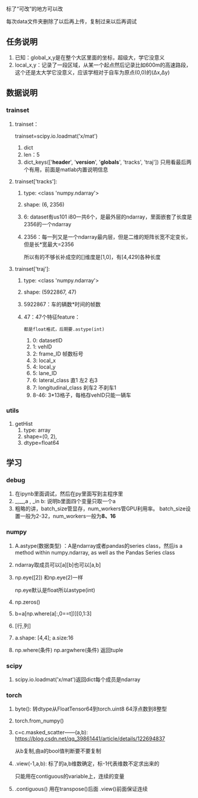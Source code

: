 标了“可改”的地方可以改

每次data文件夹删除了以后再上传，复制过来以后再调试

## 任务说明

1. 已知：global_x,y是在整个大区里面的坐标，超级大，学它没意义
2. local_x,y：记录了一段区域，从某一个起点然后记录比如600m的高速路段，这个还是太大学它没意义，应该学相对于自车为原点(0,0)的(Δx,Δy)

## 数据说明

### trainset

1. trainset：

   trainset=scipy.io.loadmat('x/mat')

   1. dict
   2. len：5
   3. dict_keys(['__header__', '__version__', '__globals__', 'tracks', 'traj']) 只用看最后两个有用，前面是matlab内置说明信息
2. trainset['tracks']:

   1. type: <class 'numpy.ndarray'>
   2. shape:  (6, 2356)
   3. 6: dataset有us101 i80一共6个，是最外层的ndarray，里面嵌套了长度是2356的一个ndarray
   4. 2356：每一列又是一个ndarray最内层，但是二维的矩阵长宽不定变长，但是长*宽最大=2356

      所以有的不够长补成空的[]维度是[1,0]，有[4,429]各种长度
3. trainset['traj']:

   1. type: <class 'numpy.ndarray'>
   2. shape:  (5922867, 47)
   3. 5922867：车的辆数*时间的帧数
   4. 47：47个特征feature：

          都是float格式，后期要.astype(int)

      1. 0: datasetID
      2. 1: vehID
      3. 2: frame_ID 帧数标号
      4. 3: local_x
      5. 4: local_y
      6. 5: lane_ID
      7. 6: lateral_class 直1 左2 右3
      8. 7: longitudinal_class 刹车2 不刹车1
      9. 8-46: 3*13格子，每格存vehID只能一辆车

### utils

1. getHist
   1. type: array
   2. shape=(0, 2),
   3. dtype=float64

## 学习

### debug

1. 在ipynb里面调试，然后在py里面写到主程序里
2. _,__,a , _in b: 说明b里面四个变量只取一个a
3. 粗略的讲，batch_size管显存，num_workers管GPU利用率。 batch_size设置一般为2-32，num_workers一般为**8、16**

### numpy

1. A.astype(数据类型) ：A是ndarray或者pandas的series class，然后is a method within numpy.ndarray, as well as the Pandas Series class
2. ndarray取成员可以[a][b]也可以[a,b]
3. np.eye([2]) 和np.eye(2)一样

   np.eye默认是float所以astype(int)
4. np.zeros()
5. b=a[np.where(a[:,0==t])][0,1:3]
6. [行,列]
7. a.shape: [4,4]; a.size:16
8. np.where(条件) np.argwhere(条件) 返回tuple

### scipy

1. scipy.io.loadmat('x/mat')返回dict每个成员是ndarray

### torch

1. byte(): 转dtype从FloatTensor64到torch.uint8 64浮点数到8整型
2. torch.from_numpy()
3. c=c.masked_scatter——(a,b): https://blog.csdn.net/qq_39861441/article/details/122694837

   从b复制,由a的bool值判断要不要复制
4. .view(-1,a,b): 标了的a,b维数确定，标-1代表维数不定求出来的

   只能用在contiguous的variable上，连续的变量
5. .contiguous() 用在transpose()后面 .view()前面保证连续
